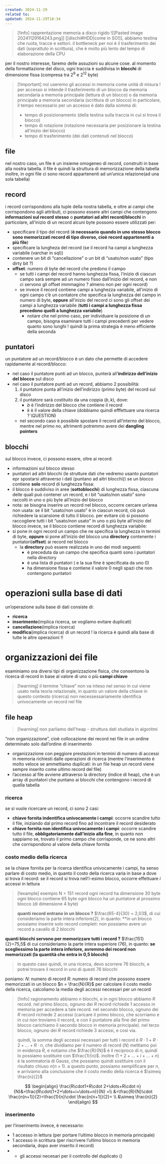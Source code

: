 ```yaml
---
created: 2024-11-29
related to: 
updated: 2024-11-29T18:34
---
```

>[!info] rapprentazione memoria a disco rigido
![[Pasted image 20241129164243.png]]
[[dischi#HDD|come in SO!]], abbiamo testina che ruota, tracce e settori. il bottleneck per noi è il trasferimento dei dati (soprattuto in scrittura), che è molto più lento del tempo di elaborazione della CPU

 per il nostro interesse, faremo delle assuzioni su alcune cose.
 al momento della formattazione del disco, ogni traccia è suddivisa in **blocchi** di dimensione fissa (compresa tra $2^9$ e $2^{12}$ byte)
 >[!important] noi useremo gli accessi in memoria come unità di misura !
 >per accesso si intende il trasferimento di un blocco da memoria secondaria a memoria principale (lettura di un blocco) o da memoria principale a memoria secondaria (scrittura di un blocco)
 >in particolare, il tempo necessario per un accesso è dato dalla somma di: 
 >- tempo di posizionamento (della testina sulla traccia in cui si trova il blocco)
 >- tempo di rotazione (rotazione necessaria per posizionare la testina all’inizio del blocco)
 >- tempo di trasferimento (dei dati contenuti nel blocco)


## file
nel nostro caso, un file è un insieme omogeneo di record, construiti in base alla nostra tabella. il file è quindi la struttura di memorizzazione della tabella
inoltre, in ogni file ci sono record appartenenti ad un’unica relazione(ad una sola tabella)
## record
i record corrispondono alla tuple della nostra tabella, e oltre ai campi che corrispondono agli attributi, ci possono essere altri campi che contengono **informazioni sul record stesso** o **puntatori ad altri record/blocchi**
in particolare, all’inizio di un record alcuni byte possono essere utilizzati per:
- specificare il tipo del record (**è necessario quando in uno stesso blocco sono memorizzati record di tipo diverso, cioè record appartenenti a più file**)
- specificare la lungheza del record (se il record ha campi a lunghezza variabile (varchar in sql))
- contenere un bit di “cancellazione” o un bit di “usato/non usato” (tipo dirty bit ?)
- **offset**: numero di byte del record che predono il campo
	- se tutti i campi del record hanno lunghezza fissa, l’inizio di ciascun campo sarà sempre ad un numero fisso dall’inizio del record, e non ci servono gli offset immmagino ? almeno non per ogni record)
	- se invece il record contiene campi  a lunghezza variabile, all’inizio di ogni campo c’è un contatore che specifica la lunghezza del campo in numero di byte, **oppure** all’inizio del record ci sono gli offset dei campi a lunghezza variabile (**tutti i campi a lunghezza fissa precedono quelli a lunghezza variabile**)
		- notare che nel primo caso, per individuare la posizione di un campo,  bisogna esaminare tutti i campi precedenti per vedere quanto sono lunghi ! quindi la prima strategia è meno efficiente della seconda
## puntatori
un puntatore ad un record/blocco è un dato che permette di accedere rapidamente al record/blocco:
- nel caso il puntatore punti ad un blocco, punterà all’**indirizzo dell’inizio del blocco** sul disco
- nel caso il puntatore punti ad un record, abbiamo 2 possibilità:
	1. il puntatore punta all’inizio dell’indirizzo (primo byte) del record sul disco
	2. il puntatore sarà costituito da una coppia $(b,k)$, dove:
		- $b$ è l’indirizzo del blocco che contiene il record
		- $k$ è il valore della chiave (dobbiamo quindi efffettuare una ricerca ? \\QUESTION)
	-  nel secondo caso è possibile spostare il record all’interno del blocco, mentre nel primo no, altrimenti potremmo avere dei **dangling pointers**
## blocchi
sul blocco invece, ci possono essere, oltre ai record:
- informazioni sul blocco stesso
- puntatori ad altri blocchi (le strutture dati che vedremo usanto puntatori epr spostarsi attraverso i dati (puntano ad altri blocchi))
se un blocco contiene **solo** record di lunghezza fissa:
- il blocco è suddiviso in aree (**sottoblocchi**) di lunghezza fissa, ciascuna delle quali può contener un record, e i bit “usato/non usato” sono raccolti in uno o più byte all’inizio del blocco
- nota: se bisogna inserire un record nel blocco, occorre cercare un’area non usata: se il bit “usato/non usato” è in ciascun record, ciò può richiedere la scansione di tutto il blocco. per evitare ciò si possono raccogliere tutti i bit “usato/non usato” in uno o più byte all’inizio del blocco
invece, se il blocco contiene record di lunghezza variabile:
- si pone in ogni record un campo che ne specifica la lunghezza in termini di byte, **oppure** si pone all’inizio del blocco una **directory** contenente i puntatori(**offset**) ai record nel blocco
	- la **directory** può essere realizzata in uno dei modi seguenti: 
		- è preceduta da un campo che specifica quanti sono i puntatori nella directory
		- è una lista di puntatori ( e la sua fine è specificata da uno 0)
		- ha dimensione fissa e contiene il valore 0 negli spazi che non contengono puntatori
# operazioni sulla base di dati
un’operazione sulla base di dati consiste di:
- **ricerca**
- **inserimento**(implica ricerca, se vogliamo evitare duplicati)
- **cancellazione**(implica ricerca)
- **modifica**(implica ricerca)
di un record !
la ricerca è quindi alla base di tutte le altre operazioni !!
# organizzazioni dei file
esaminiamo ora diversi tipi di organizzazione fisica, che consentono la ricerca di record in base al valore di uno o più **campi chiave**
>[!warning] il termine “chiave” non va inteso nel senso in cui viene usato nella teoria relazionale, in quanto un valore della chiave in questo contesto (ricerca) non necessessariamente identifica univocamente un record nel file
## file heap
>[!warning] non parliamo dell’heap - struttura dati studiata in algoritmi

“non organizzazione”, cioè collocazione dei record nei file in un ordine determinato solo dall’ordine di inserimento
- organizzazione con peggiore prestazioni in termini di numero di accessi in memoria richiesti dalle operazioni di ricerca (mentre l’inserimento è molto veloce se ammettiamo duplicati: in un file heap un record viene sempre inserito come ultimo record del file)
- l’accesso al file avviene attraverso la directory (indice di heap), che è un array di puntatori che puntano ai blocchi che contengono i record di quella tabella 

### ricerca
se si vuole ricercare un record, ci sono 2 casi:
- **chiave fornita indentifica univocamente i campi**: occorre scandire tutto il file, iniziando dal primo record fino ad incontrare il record desiderato
- **chiave fornita non identifica univocamente i campi**: occorre scandire tutto il file, **obbligatoriamente dall’inizio alla fine**, in quanto non sappiamo se, trovato il primo campo che corrisponde, ce ne sono altri che corrispondono al valore della chiave fornita
### costo medio della ricerca
se la chiave fornita per la ricerca identifica univocamente i campi, ha senso parlare di costo medio, in quanto il costo della ricerca varia in base a dove si trova il record: se il record si trova nell’$i$-esimo blocco, occorre effettuare $i$ accessi in lettura
>[!example] esempio
N = 151 record
ogni record ha dimensione 30 byte
ogni blocco contiene 65 byte
ogni blocco ha un puntatore al prossimo blocco (di dimensione 4 byte)
>
> **quanti record entrano in un blocco ?**
> $\frac{65-4}{30} = 2,03$, di cui consideriamo la parte intera inferiore($2$), in quanto: **in un blocco possiamo inserire solo record completi: non possiamo avere un record a cavallo di 2 blocchi
>
**quanti blocchi servono per memorizzare tutti i record ?**
$\frac{151}{2}=75,5$ di cui consideriamo la parte intera superiore ($76$), in quanto: **se scegliessimo la parte intera inferiore, avremmo dei record non memorizzati (la quantità che entra in 0,5 blocchi)**
>
>in questo caso quindi, in una ricerca, devo scorrere 76 blocchi, e potrei trovare il record in uno di questi 76 blocchi

poniamo: 
$N$: numero di record
$R$: numero di record che possono essere memorizzati in un blocco
$n = \frac{N}{R}$
per calcolare il costo medio della ricerca, calcoliamo la media degli accessi necessari per un record
>[!info] ragionamento
abbiamo $n$ blocchi, e in ogni blocco abbiamo $R$ record. nel primo blocco, ognuno dei $R$ record richiede 1 accesso in memoria per accedere a tale record. nel secondo blocco, ognuno dei $R$ record richiede 2 accessi (caricare il primo blocco, che scorriamo e in cui non troviamo il record, e con il puntatore alla fine del primo blocco carichiamo il secondo blocco in memoria principale). nel terzo blocco, ognuno dei $R$ record richiede 3 accessi, e così via.
>
> quindi, la somma degli accessi necessari per tutti i record è $R \cdot1 + R \cdot2+ \dots+ R \cdot n$, che dividiamo per il numero di record ($N$)
>mettiamo poi in evidenza $R$, e notiamo che $\frac{R}{N}$ è il reciproco di $n$, quindi lo possiamo sostituire con $\frac{1}{n}$. inoltre $(1 +2 + \dots + i +\dots+n)$ è la sommatoria di Gauss, che possiamo quindi sostituire con il risultato chiuso $n(n+1)$. 
>a questo punto, possiamo semplificare per $n$, e arriviamo alla conclusione che il costo medio della ricerca è $\simeq \frac{n}{2}$

$$
\begin{align}
\frac{R\cdot1+R\cdot 2+\dots+R\cdot n}{N}&=\frac{R\cdot(1+2+\dots+i+\dots+n)}{N} =\\
&=\frac{R}{N}\cdot \frac{n(n+1)}{2}=\frac{1}{n}\cdot \frac{n(n+1)}{2}= \\
&\simeq \frac{n}{2}
\end{align}
$$
### inserimento
per l’inserimento invece, è necessario:
- 1 accesso in lettura (per portare l’ultimo blocco in memoria principale)
- 1 accesso in scrittura (per riscrivere l’ultimo blocco in memoria secondaria, dopo aver inserito il record)
- + gli accessi necesari per il controllo del duplicato ()